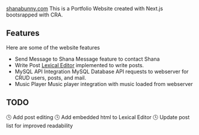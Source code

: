 [shanabunny.com](https://shanabunny.com/)
This is a Portfolio Website created with Next.js bootsrapped with CRA.

## Features

Here are some of the website features

- Send Message to Shana
  Message feature to contact Shana
- Write Post
  [Lexical Editor](https://lexical.dev/) implemented to write posts.
- MySQL API Integration
  MySQL Database API requests to webserver for CRUD users, posts, and mail.
- Music Player
  Music player integration with music loaded from webserver

## TODO

🕓 Add post editing
🕓 Add embedded html to Lexical Editor
🕓 Update post list for improved readability
